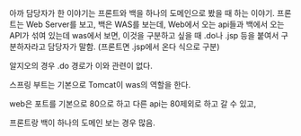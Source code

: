 
아까 담당자가 한 이야기는 프론트와 백을 하나의 도메인으로 봤을 때 하는 이야기. 
프론트는 Web Server를 보고, 백은 WAS를 보는데,
Web에서 오는 api들과 백에서 오는 API가 섞여 있는데 was에서 보면, 
이것을 구분하고 싶을 때 .do나 .jsp 등을 붙여서 구분하자라고 담당자가 말함.
(프론트면 .jsp에서 온다 식으로 구분)

알지오의 경우 .do 경로가 이와 관련이 없다.

스프링 부트는 기본으로 Tomcat이 was의 역할을 한다.

web은 포트를 기본으로 80으로 하고 다른 api는 80제외로 하고 갈 수 있고, 

프론트랑 백이 하나의 도메인 보는 경우 많음. 
